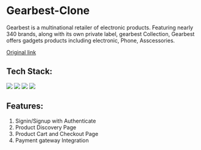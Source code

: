# Gearbest-Clone

Gearbest is a multinational retailer of electronic  products. Featuring nearly 340 brands, along with its own private label, gearbest Collection, Gearbest offers gadgets products including electronic, Phone, Asscessories. 


[Original link](https://www.gearbest.com/)

## Tech Stack:

<p>
   <img src="https://img.icons8.com/color/64/000000/javascript.png"/>
   <img src="https://img.icons8.com/color/64/000000/html-5.png"/>
   <img src="https://img.icons8.com/color/64/000000/css3.png" />
   <img src="https://img.icons8.com/color/64/000000/json.png"/>
</p>

## Features:
1. Signin/Signup with Authenticate 
2. Product Discovery Page
3. Product Cart and Checkout Page
4. Payment gateway Integration 
